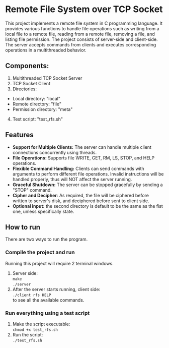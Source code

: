 # Remote File System over TCP Socket

This project implements a remote file system in C programming language. It provides various functions to handle file operations such as writing from a local file to a remote file, reading from a remote file, removing a file, and listing file permission. The project consists of server-side and client-side. The server accepts commands from clients and executes corresponding operations in a multithreaded behavior.

## Components:

1. Multithreaded TCP Socket Server
2. TCP Socket Client
3. Directories:

- Local directory: "local"
- Remote directory: "file"
- Permission directory: "meta"

4. Test script: "test_rfs.sh"

## Features

- **Support for Multiple Clients:** The server can handle multiple client connections concurrently using threads.
- **File Operations:** Supports file WRITE, GET, RM, LS, STOP, and HELP operations.
- **Flexible Command Handling:** Clients can send commands with arguments to perform different file operations. Invalid instructions will be handled properly, thus will NOT affect the server running.
- **Graceful Shutdown:** The server can be stopped gracefully by sending a "STOP" command.
- **Cipher and Decipher**: As required, the file will be ciphered before written to server's disk, and deciphered before sent to client side.
- **Optional input:** the second directory is default to be the same as the fist one, unless specifically state.

## How to run

There are two ways to run the program.

### Compile the project and run

Running this project will require 2 terminal windows.

1. Server side:  
   `make`  
   `./server`
2. After the server starts running, client side:  
    `./client rfs HELP`  
   to see all the available commands.

### Run everything using a test script

1. Make the script executable:  
   `chmod +x test_rfs.sh`
2. Run the script:  
   `./test_rfs.sh`
